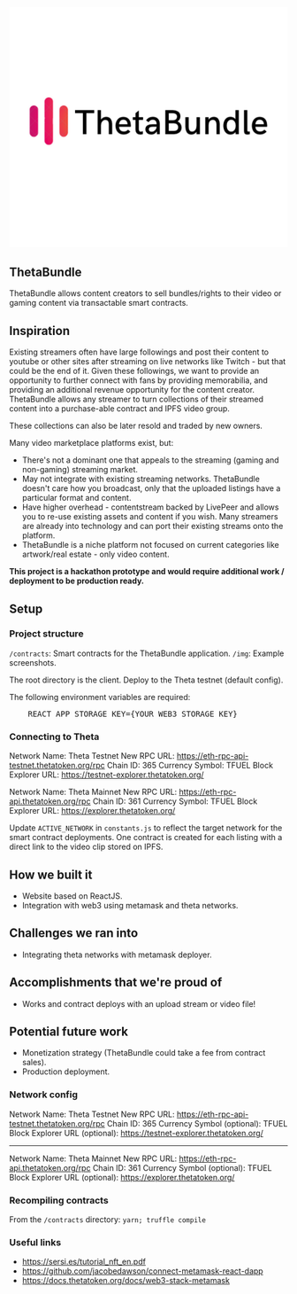<p align='center'>
    <img src="./img/logo_3_2.png" width=600 />
</p>

## ThetaBundle

ThetaBundle allows content creators to sell bundles/rights to their video or gaming content via transactable smart contracts.

## Inspiration

Existing streamers often have large followings and post their content to youtube or other sites after streaming on live networks like Twitch - but that could be the end of it. Given these followings, we want to provide an opportunity to further connect with fans by providing memorabilia, and providing an additional revenue opportunity for the content creator. ThetaBundle allows any streamer to turn collections of their streamed content into a purchase-able contract and IPFS video group.

These collections can also be later resold and traded by new owners.

Many video marketplace platforms exist, but:

- There's not a dominant one that appeals to the streaming (gaming and non-gaming) streaming market.
- May not integrate with existing streaming networks. ThetaBundle doesn't care how you broadcast, only that the uploaded listings have a particular format and content.
- Have higher overhead - contentstream backed by LivePeer and allows you to re-use existing assets and content if you wish.
  Many streamers are already into technology and can port their existing streams onto the platform.
- ThetaBundle is a niche platform not focused on current categories like artwork/real estate - only video content.

<b>This project is a hackathon prototype and would require additional work / deployment to be production ready.</b>

## Setup

### Project structure

`/contracts`: Smart contracts for the ThetaBundle application.
`/img`: Example screenshots.

The root directory is the client. Deploy to the Theta testnet (default config).

The following environment variables are required:

<pre>
    REACT_APP_STORAGE_KEY={YOUR_WEB3_STORAGE_KEY}
</pre>

### Connecting to Theta

Network Name: Theta Testnet
New RPC URL: https://eth-rpc-api-testnet.thetatoken.org/rpc
Chain ID: 365
Currency Symbol: TFUEL
Block Explorer URL: https://testnet-explorer.thetatoken.org/

Network Name: Theta Mainnet
New RPC URL: https://eth-rpc-api.thetatoken.org/rpc
Chain ID: 361
Currency Symbol: TFUEL
Block Explorer URL: https://explorer.thetatoken.org/

Update `ACTIVE_NETWORK` in `constants.js` to reflect the target network for the smart contract deployments. One contract is created for each listing with a direct link to the video clip stored on IPFS.

## How we built it

- Website based on ReactJS.
- Integration with web3 using metamask and theta networks.

## Challenges we ran into

- Integrating theta networks with metamask deployer.

## Accomplishments that we're proud of

- Works and contract deploys with an upload stream or video file!

## Potential future work

- Monetization strategy (ThetaBundle could take a fee from contract sales).
- Production deployment.

<!--
Demo:


-->

### Network config

Network Name: Theta Testnet
New RPC URL: https://eth-rpc-api-testnet.thetatoken.org/rpc
Chain ID: 365
Currency Symbol (optional): TFUEL
Block Explorer URL (optional): https://testnet-explorer.thetatoken.org/

---

Network Name: Theta Mainnet
New RPC URL: https://eth-rpc-api.thetatoken.org/rpc
Chain ID: 361
Currency Symbol (optional): TFUEL
Block Explorer URL (optional): https://explorer.thetatoken.org/

### Recompiling contracts

From the `/contracts` directory:
`yarn; truffle compile`

### Useful links

- https://sersi.es/tutorial_nft_en.pdf
- https://github.com/jacobedawson/connect-metamask-react-dapp
- https://docs.thetatoken.org/docs/web3-stack-metamask
